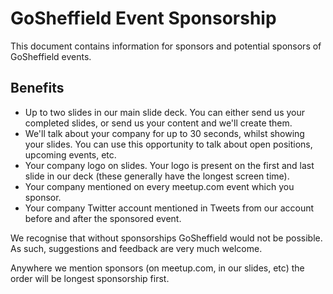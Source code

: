 # GoSheffield Event Sponsorship

This document contains information for sponsors and potential sponsors of GoSheffield events.

## Benefits

- Up to two slides in our main slide deck. You can either send us your completed slides, or 
send us your content and we'll create them.
- We'll talk about your company for up to 30 seconds, whilst showing your slides. You can use 
this opportunity to talk about open positions, upcoming events, etc.
- Your company logo on slides. Your logo is present on the first and last slide in our deck 
(these generally have the longest screen time).
- Your company mentioned on every meetup.com event which you sponsor.
- Your company Twitter account mentioned in Tweets from our account before and after the 
sponsored event.

We recognise that without sponsorships GoSheffield would not be possible. As such, suggestions 
and feedback are very much welcome.

Anywhere we mention sponsors (on meetup.com, in our slides, etc) the order will be longest 
sponsorship first.
